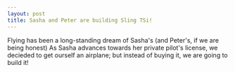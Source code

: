 ```yaml
---
layout: post
title: Sasha and Peter are building Sling TSi! 
---
```


Flying has been a long-standing dream of Sasha's (and Peter's, if we are being honest)
As Sasha advances towards her private pilot's license, we decieded to get ourself an 
airplane; but instead of buying it, we are going to build it! 

